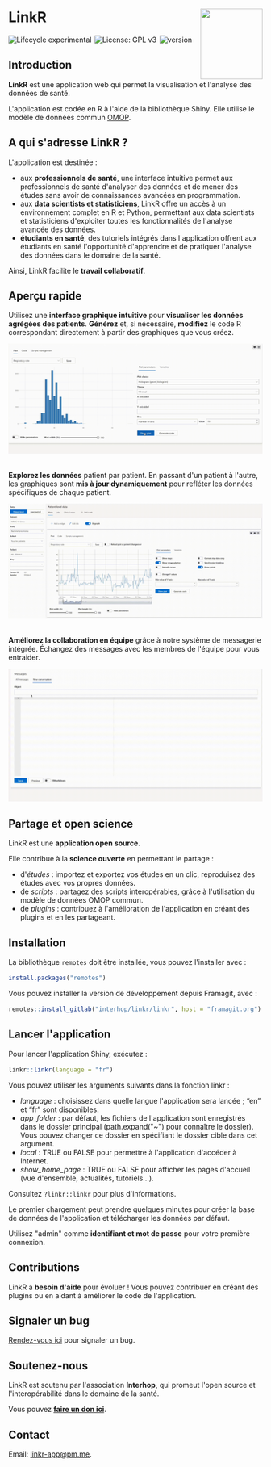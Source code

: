 # LinkR <a href="https://framagit.org/interhop/linkr/linkr"><img src="https://framagit.org/interhop/linkr/linkr/-/raw/master/man/figures/hex.png" align="right" width = "123" height="140" /></a>

<img src = "https://img.shields.io/badge/lifecycle-experimental-orange.svg" alt = "Lifecycle experimental" style = "margin-right:2px;"/>
<img src = "https://img.shields.io/badge/License-GPLv3-blue.svg" alt = "License: GPL v3" style = "margin-right:2px;"/>
<img src = "https://img.shields.io/badge/version-0.2.0.9081-blue" alt = "version" style = "margin-right:2px;" />

## Introduction

**LinkR** est une application web qui permet la visualisation et l'analyse des données de santé.

L'application est codée en R à l'aide de la bibliothèque Shiny. Elle utilise le modèle de données commun [OMOP](https://ohdsi.github.io/CommonDataModel/).

## A qui s'adresse LinkR ?

L'application est destinée :

- aux **professionnels de santé**, une interface intuitive permet aux professionnels de santé d'analyser des données et de mener des études sans avoir de connaissances avancées en programmation.
- aux **data scientists et statisticiens**, LinkR offre un accès à un environnement complet en R et Python, permettant aux data scientists et statisticiens d'exploiter toutes les fonctionnalités de l'analyse avancée des données.
- **étudiants en santé**, des tutoriels intégrés dans l'application offrent aux étudiants en santé l'opportunité d'apprendre et de pratiquer l'analyse des données dans le domaine de la santé.

Ainsi, LinkR facilite le **travail collaboratif**.

## Aperçu rapide

Utilisez une **interface graphique intuitive** pour **visualiser les données agrégées des patients**. **Générez** et, si nécessaire, **modifiez** le code R correspondant directement à partir des graphiques que vous créez.

<img src="man/figures/ggplot2_plugin.gif" /><br /><br />

**Explorez les données** patient par patient. En passant d'un patient à l'autre, les graphiques sont **mis à jour dynamiquement** pour refléter les données spécifiques de chaque patient.

<img src="man/figures/dygraphs_plugin.gif" /><br /><br />

**Améliorez la collaboration en équipe** grâce à notre système de messagerie intégrée. Échangez des messages avec les membres de l'équipe pour vous entraider.

<img src="man/figures/messages.gif" />

## Partage et open science

LinkR est une **application open source**.

Elle contribue à la **science ouverte** en permettant le partage :

- d'*études* : importez et exportez vos études en un clic, reproduisez des études avec vos propres données.
- de *scripts* : partagez des scripts interopérables, grâce à l'utilisation du modèle de données OMOP commun.
- de *plugins* : contribuez à l'amélioration de l'application en créant des plugins et en les partageant.

## Installation

La bibliothèque `remotes` doit être installée, vous pouvez l'installer avec :

``` r
install.packages("remotes")
```

Vous pouvez installer la version de développement depuis Framagit, avec :

``` r
remotes::install_gitlab("interhop/linkr/linkr", host = "framagit.org")
```

## Lancer l'application

Pour lancer l'application Shiny, exécutez :

``` r
linkr::linkr(language = "fr")
```

Vous pouvez utiliser les arguments suivants dans la fonction linkr :

- *language* : choisissez dans quelle langue l'application sera lancée ; “en” et “fr” sont disponibles.
- *app_folder* : par défaut, les fichiers de l'application sont enregistrés dans le dossier principal (path.expand("~") pour connaître le dossier). Vous pouvez changer ce dossier en spécifiant le dossier cible dans cet argument.
- *local* : TRUE ou FALSE pour permettre à l'application d'accéder à Internet.
- *show_home_page* : TRUE ou FALSE pour afficher les pages d'accueil (vue d'ensemble, actualités, tutoriels…).

Consultez `?linkr::linkr` pour plus d'informations.

Le premier chargement peut prendre quelques minutes pour créer la base de données de l'application et télécharger les données par défaut.

Utilisez "admin" comme **identifiant et mot de passe** pour votre première connexion.

## Contributions

LinkR a **besoin d'aide** pour évoluer ! Vous pouvez contribuer en créant des plugins ou en aidant à améliorer le code de l'application.

## Signaler un bug

<a href = "https://framagit.org/interhop/linkr/linkr/-/issues" target = "_blank">Rendez-vous ici</a> pour signaler un bug.

## Soutenez-nous

LinkR est soutenu par l'association **Interhop**, qui promeut l'open source et l'interopérabilité dans le domaine de la santé.

Vous pouvez **<a href = "https://interhop.org/en/dons/" target = "_blank">faire un don ici</a>**.

## Contact

Email: <linkr-app@pm.me>.
